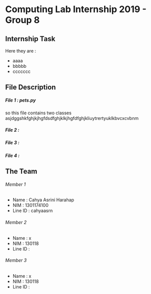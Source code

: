 # Computing Lab Internship 2019 - Group 8

## Internship Task

Here they are : 

* aaaa 
* bbbbb
* ccccccc

## File Description

##### File 1 : pets.py
  so this file contains two classes asjdggshkfghjkjhgfdsdfghjklkjhgfdfghjkliuytrertyuklkbvcxcvbnm

##### File 2 : 
##### File 3 :
##### File 4 : 

## The Team 

###### Member 1 
* Name    : Cahya Asrini Harahap
* NIM     : 1301174100
* Line ID : cahyaasrn

###### Member 2
* Name    : x
* NIM     : 130118
* Line ID : 

###### Member 3 
* Name    : x
* NIM     : 130118
* Line ID : 
